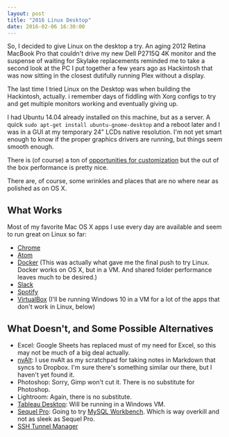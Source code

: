 ```yaml
---
layout: post
title: "2016 Linux Desktop"
date: 2016-02-06 16:30:00
---
```


So, I decided to give Linux on the desktop a try. An aging 2012 Retina MacBook Pro that couldn't drive my new Dell P2715Q 4K monitor and the suspense of waiting for Skylake replacements reminded me to take a second look at the PC I put together a few years ago as Hackintosh that was now sitting in the closest dutifully running Plex without a display.

The last time I tried Linux on the Desktop was when building the Hackintosh, actually. i remember days of fiddling with Xorg configs to try and get multiple monitors working and eventually giving up.

I had Ubuntu 14.04 already installed on this machine, but as a server. A quick `sudo apt-get install ubuntu-gnome-desktop` and a reboot later and I was in a GUI at my temporary 24" LCDs native resolution. I'm not yet smart enough to know if the proper graphics drivers are running, but things seem smooth enough.

There is (of course) a ton of [opportunities for customization](https://www.reddit.com/r/unixporn) but the out of the box performance is pretty nice.

There are, of course, some wrinkles and places that are no where near as polished as on OS X.

## What Works

Most of my favorite Mac OS X apps I use every day are available and seem to run great on Linux so far:

* [Chrome](https://www.google.com/chrome/browser/desktop/index.html)
* [Atom](https://atom.io/)
* [Docker](https://www.docker.com/) (This was actually what gave me the final push to try Linux. Docker works on OS X, but in a VM. And shared folder performance leaves much to be desired.)
* [Slack](https://slack.com/downloads)
* [Spotify](https://www.spotify.com/us/download/linux/)
* [VirtualBox](https://www.virtualbox.org/wiki/Linux_Downloads) (I'll be running Windows 10 in a VM for a lot of the apps that don't work in Linux, below)

## What Doesn't, and Some Possible Alternatives

* Excel: Google Sheets has replaced must of my need for Excel, so this may not be much of a big deal actually.
* [nvAlt](http://brettterpstra.com/projects/nvalt/): I use nvAlt as my scratchpad for taking notes in Markdown that syncs to Dropbox. I'm sure there's something similar our there, but I haven't yet found it.
* Photoshop: Sorry, Gimp won't cut it. There is no substitute for Photoshop.
* Lightroom: Again, there is no substitute.
* [Tableau Desktop](http://www.tableau.com/products/desktop): Will be running in a Windows VM.
* [Sequel Pro](http://www.sequelpro.com/): Going to try [MySQL Workbench](http://www.mysql.com/products/workbench/). Which is way overkill and not as sleek as Sequel Pro.
* [SSH Tunnel Manager](http://projects.tynsoe.org/en/stm/)
